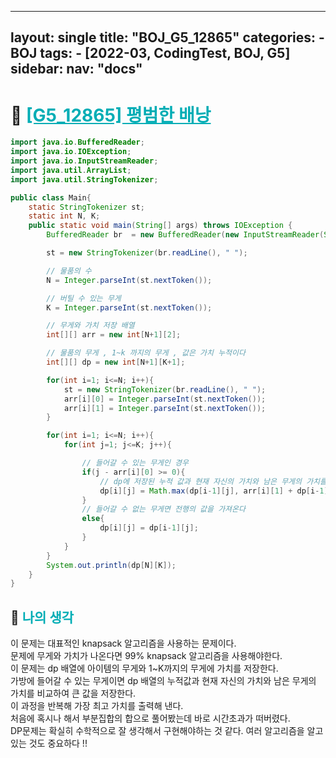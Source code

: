 
---
layout: single
title:  "BOJ_G5_12865"
categories: 
    - BOJ
tags: 
    - [2022-03, CodingTest, BOJ, G5]
sidebar:
    nav: "docs"
---

# 📁 <b><a style="color:#00adb5" href="https://www.acmicpc.net/problem/12865" target=_blank>[G5_12865] 평범한 배낭</a></b>

```java
import java.io.BufferedReader;
import java.io.IOException;
import java.io.InputStreamReader;
import java.util.ArrayList;
import java.util.StringTokenizer;

public class Main{
    static StringTokenizer st;
    static int N, K;
    public static void main(String[] args) throws IOException {
        BufferedReader br  = new BufferedReader(new InputStreamReader(System.in));

        st = new StringTokenizer(br.readLine(), " ");

        // 물품의 수
        N = Integer.parseInt(st.nextToken());

        // 버틸 수 있는 무게
        K = Integer.parseInt(st.nextToken());

        // 무게와 가치 저장 배열
        int[][] arr = new int[N+1][2];

        // 물품의 무게 , 1~k 까지의 무게 , 값은 가치 누적이다
        int[][] dp = new int[N+1][K+1];

        for(int i=1; i<=N; i++){
            st = new StringTokenizer(br.readLine(), " ");
            arr[i][0] = Integer.parseInt(st.nextToken());
            arr[i][1] = Integer.parseInt(st.nextToken());
        }

        for(int i=1; i<=N; i++){
            for(int j=1; j<=K; j++){

                // 들어갈 수 있는 무게인 경우
                if(j - arr[i][0] >= 0){
                    // dp에 저장된 누적 값과 현재 자신의 가치와 남은 무게의 가치를 비교하여 큰 값을 저장한다
                    dp[i][j] = Math.max(dp[i-1][j], arr[i][1] + dp[i-1][j-arr[i][0]]);
                }
                // 들어갈 수 없는 무게면 전행의 값을 가져온다
                else{
                    dp[i][j] = dp[i-1][j];
                }
            }
        }
        System.out.println(dp[N][K]);
    }
}
```

## 🤔 <b><a style="color:#00adb5">나의 생각</a></b>
이 문제는 대표적인 knapsack 알고리즘을 사용하는 문제이다.<br>
문제에 무게와 가치가 나온다면 99% knapsack 알고리즘을 사용해야한다.<br>
이 문제는 dp 배열에 아이템의 무게와 1~K까지의 무게에 가치를 저장한다. <br>
가방에 들어갈 수 있는 무게이면 dp 배열의 누적값과 현재 자신의 가치와 남은 무게의 가치를 비교하여 큰 값을 저장한다.<br>
이 과정을 반복해 가장 최고 가치를 출력해 낸다.<br>
처음에 혹시나 해서 부분집합의 합으로 풀어봤는데 바로 시간초과가 떠버렸다. <br>
DP문제는 확실히 수학적으로 잘 생각해서 구현해야하는 것 같다. 여러 알고리즘을 알고 있는 것도 중요하다 !!